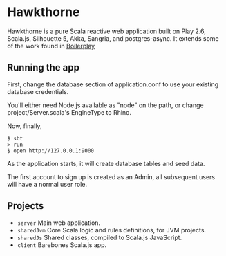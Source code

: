 # Hawkthorne

Hawkthorne is a pure Scala reactive web application built on Play 2.6,
Scala.js, Silhouette 5, Akka, Sangria, and postgres-async. It extends some of the work found in [Boilerplay](https://)

## Running the app

First, change the database section of application.conf to use your existing database credentials.

You'll either need Node.js available as "node" on the path, or change project/Server.scala's EngineType to Rhino.

Now, finally,
```shell
$ sbt
> run
$ open http://127.0.0.1:9000
```

As the application starts, it will create database tables and seed data.

The first account to sign up is created as an Admin, all subsequent users will have a normal user role.


## Projects

* `server` Main web application.
* `sharedJvm` Core Scala logic and rules definitions, for JVM projects.
* `sharedJs` Shared classes, compiled to Scala.js JavaScript.
* `client` Barebones Scala.js app.